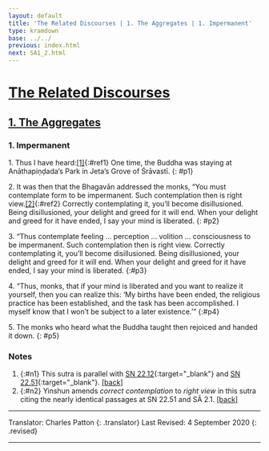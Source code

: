 ```yaml
---
layout: default
title: 'The Related Discourses | 1. The Aggregates | 1. Impermanent'
type: kramdown
base: ../../
previous: index.html
next: SA1_2.html
---
```


# [The Related Discourses](../index.html)
## [1. The Aggregates](index.html)
### 1. Impermanent

1\. Thus I have heard:[\[1\]](#n1){:#ref1} One time, the Buddha was staying at Anāthapiṇḍada’s Park in Jeta’s Grove of Śrāvastī.
{: #p1}

2\. It was then that the Bhagavān addressed the monks, “You must contemplate form to be impermanent. Such contemplation then is right view.[\[2\]](#n1){:#ref2} Correctly contemplating it, you’ll become disillusioned. Being disillusioned, your delight and greed for it will end. When your delight and greed for it have ended, I say your mind is liberated.
{: #p2}

3\. “Thus contemplate feeling … perception … volition … consciousness to be impermanent. Such contemplation then is right view. Correctly contemplating it, you’ll become disillusioned. Being disillusioned, your delight and greed for it will end. When your delight and greed for it have ended, I say your mind is liberated.
{:#p3}

4\. “Thus, monks, that if your mind is liberated and you want to realize it yourself, then you can realize this: ‘My births have been ended, the religious practice has been established, and the task has been accomplished. I myself know that I won’t be subject to a later existence.’”
{:#p4}

5\. The monks who heard what the Buddha taught then rejoiced and handed it down.
{: #p5}

### Notes

1. {:#n1} This sutra is parallel with [SN 22.12](https://suttacentral.net/sn22.12){:target="_blank"} and [SN 22.51](https://suttacentral.net/sn22.51){:target="_blank"}. [\[back\]](#ref1)
2. {:#n2} Yinshun amends *correct contemplation* to *right view* in this sutra citing the nearly identical passages at SN 22.51 and SĀ 2.1. [\[back\]](#ref2)

---

Translator: Charles Patton
{: .translator}
Last Revised: 4 September 2020
{: .revised}

---
